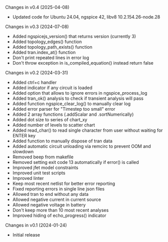 Changes in v0.4 (2025-04-08)
- Updated code for Ubuntu 24.04, ngspice 42, libv8 10.2.154.26-node.28

Changes in v0.3 (2024-07-08)
- Added ngspicejs_version() that returns version (currently 3)
- Added topology_edges() function
- Added topology_path_exists() function
- Added tran.index_at() function
- Don't print repeated lines in error log
- Don't throw exception in is_compiled_equation() instead return false

Changes in v0.2 (2024-03-31)
- Added ctrl+c handler
- Added indicator if any circuit is loaded
- Added option that allows to ignore errors in ngspice_process_log
- Added tran_ok() analysis to check if transient analysis will pass
- Added function ngspice_clear_log() to manually clear log
- Added error parser for "Timestep too small" error
- Added 2 array functions (.addScalar and .sortNumerically)
- Added dot size to series of chart_xy
- Added number of levels to scatter chart
- Added read_char() to read single character from user without waiting for ENTER key
- Added function to manually dispose of tran data
- Added automatic circuit unloading via remcirc to prevent OOM and slowdown
- Removed beep from makefile
- Removed setting exit code 13 automatically if error() is called
- Improved jfet model constraints
- Improved unit test scripts
- Improved linter
- Keep most recent netlist for better error reporting
- Fixed reporting errors in single line json files
- Allowed tran to end without any data
- Allowed negative current in current source
- Allowed negative voltage in battery
- Don't keep more than 10 most recent analyses
- Improved hiding of echo_progress() indicator

Changes in v0.1 (2024-01-24)
- Initial release